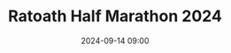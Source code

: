 ---
title: Ratoath Half Marathon 2024
location: Ratoath, Co. Meath
date: 2024-09-14 09:00
latitude: 53.506294 
longitude: -6.465681
results:
  - place: 10
    name: Ciara Broderick Farrell
    time: 1.27.32
    note: FS
  - place: 31
    name: Aifric Gallagher
    time: 1.34.21
    note: FS
  - place: 48
    name: Lynn Devitt
    time: 1.38.01
    note: FS
  - place: 86
    name: Rebecca McLoughlin
    time: 1.42.11
    note: FS
  - place: 8
    name: Simon Monds
    time: 1.18.21
    note: M40
  - place: 223
    name: Cillian Traynor
    time: 1.29.48
    note: MS
  - place: 224
    name: Michael Ferreira
    time: 1.41.23
    note: M40
  - place: 259
    name: Bernard O'Sullivan
    time: 1.44.22
    note: MS
  - place: 3
    name: Tom O'Connor
    time: 1.29.23
    note: M60



---
